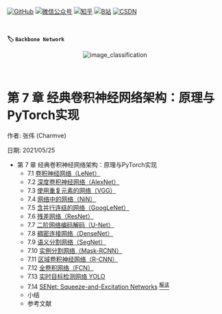 <p align="left">
  <a href="https://github.com/Charmve"><img src="https://img.shields.io/badge/GitHub-@Charmve-000000.svg?logo=GitHub" alt="GitHub" target="_blank"></a>
  <a href="https://imgconvert.csdnimg.cn/aHR0cHM6Ly9tbWJpei5xcGljLmNuL21tYml6X3BuZy9aTmRoV05pYjNJUkIzZk5ldWVGZEQ4YnZ4cXlzbXRtRktUTGdFSXZOMUdnTHhDNXV0Y1VBZVJ0T0lJa0hTZTVnVGowamVtZUVOQTJJMHhiU0xjQ3VrVVEvNjQw?x-oss-process=image/format,png" target="_blank" ><img src="https://img.shields.io/badge/公众号-@迈微AI研习社-000000.svg?style=flat-square&amp;logo=WeChat" alt="微信公众号"/></a>
  <a href="https://www.zhihu.com/people/MaiweiE-com" target="_blank" ><img src="https://img.shields.io/badge/%E7%9F%A5%E4%B9%8E-@Charmve-000000.svg?style=flat-square&amp;logo=Zhihu" alt="知乎"/></a>
  <a href="https://space.bilibili.com/62079686" target="_blank"><img src="https://img.shields.io/badge/B站-@Charmve-000000.svg?style=flat-square&amp;logo=Bilibili" alt="B站"/></a>
  <a href="https://blog.csdn.net/Charmve" target="_blank"><img src="https://img.shields.io/badge/CSDN-@Charmve-000000.svg?style=flat-square&amp;logo=CSDN" alt="CSDN"/></a>
</p>

<br>

<b>🏷️ ``Backbone Network``</b>
<p align="center">
  <img src="https://raw.githubusercontent.com/Charmve/computer-vision-in-action/main/res/ui/image_classification.png" alt="image_classification">
</p>

<br>

# 第 7 章 经典卷积神经网络架构：原理与PyTorch实现

作者: 张伟 (Charmve)

日期: 2021/05/25

- 第 7 章 经典卷积神经网络架构：原理与PyTorch实现
    - 7.1 [卷积神经网络（LeNet）](7.1%20卷积神经网络（LeNet）.md)
    - 7.2 [深度卷积神经网络（AlexNet）](7.2%20深度卷积神经网络（AlexNet）.md)
    - 7.3 [使用重复元素的网络（VGG）](7.3%20使用重复元素的网络（VGG）.md)
    - 7.4 [网络中的网络（NiN）](chapter7.4_NiN.md)
    - 7.5 [含并行连结的网络（GoogLeNet）](7.4%20含并行连结的网络（GoogLeNet）.md)
    - 7.6 [残差网络（ResNet）](chapter7.6_残差网络-ResNet.md)
    - 7.7 [二阶网络编码解码（U-Net）](chapter7.7_二阶网络编码解码-UNet.md)
    - 7.8 [稠密连接网络（DenseNet）](chapter7.8_稠密连接网络-DenseNet.md)
    - 7.9 [语义分割网络（SegNet）](chapter7.9_语义分割网络-SegNet.md)
    - 7.10 [实例分割网络（Mask-RCNN）](chapter7.9_实例分割网络-Mask-RCNN.md)
    - 7.11 [区域卷积神经网络（R-CNN）](chapter7.10_区域卷积神经网络-RCNN.md)
    - 7.12 [全卷积网络（FCN）](chapter7.11_全卷积网络-FCN.md)
    - 7.13 [实时目标检测网络 YOLO](https://pjreddie.com/darknet/yolo/)
    - 7.14 [SENet: Squeeze-and-Excitation Networks](https://github.com/hujie-frank/SENet) [<sup><ins>解读</ins></sup>](https://zhuanlan.zhihu.com/p/65459972)
    - 小结
    - 参考文献



